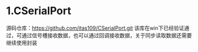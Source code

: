 # 1.CSerialPort
源码仓库：https://github.com/itas109/CSerialPort.git
该库在win下已经验证通过，可通过信号槽接收数据，也可以通过回调接收数据，关于同步读取数据还需要继续使用封装
